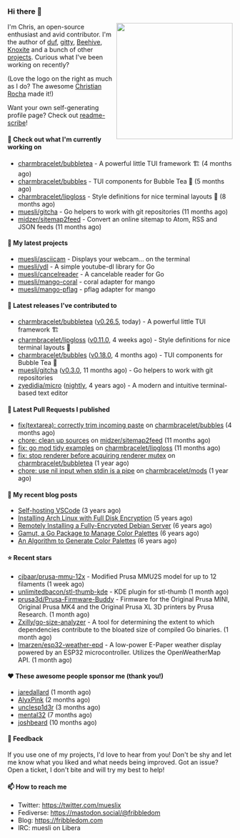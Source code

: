 ### Hi there 👋

<img align="right" src="https://raw.githubusercontent.com/muesli/muesli/master/assets/termenv.png" width="260">

I'm Chris, an open-source enthusiast and avid contributor. I'm the author of [duf](https://github.com/muesli/duf),
[gitty](https://github.com/muesli/gitty), [Beehive](https://github.com/muesli/beehive), [Knoxite](https://github.com/knoxite/knoxite)
 and a bunch of other [projects](https://fribbledom.com/projects/). Curious what I've been working on recently?

(Love the logo on the right as much as I do? The awesome [Christian Rocha](https://github.com/meowgorithm/) made it!)

Want your own self-generating profile page? Check out [readme-scribe](https://github.com/muesli/readme-scribe)!

#### 👷 Check out what I'm currently working on

- [charmbracelet/bubbletea](https://github.com/charmbracelet/bubbletea) - A powerful little TUI framework 🏗 (4 months ago)
- [charmbracelet/bubbles](https://github.com/charmbracelet/bubbles) - TUI components for Bubble Tea 🫧 (5 months ago)
- [charmbracelet/lipgloss](https://github.com/charmbracelet/lipgloss) - Style definitions for nice terminal layouts 👄 (8 months ago)
- [muesli/gitcha](https://github.com/muesli/gitcha) - Go helpers to work with git repositories (11 months ago)
- [midzer/sitemap2feed](https://github.com/midzer/sitemap2feed) - Convert an online sitemap to Atom, RSS and JSON feeds (11 months ago)

#### 🌱 My latest projects

- [muesli/asciicam](https://github.com/muesli/asciicam) - Displays your webcam... on the terminal
- [muesli/ydl](https://github.com/muesli/ydl) - A simple youtube-dl library for Go
- [muesli/cancelreader](https://github.com/muesli/cancelreader) - A cancelable reader for Go
- [muesli/mango-coral](https://github.com/muesli/mango-coral) - coral adapter for mango
- [muesli/mango-pflag](https://github.com/muesli/mango-pflag) - pflag adapter for mango

#### 🔭 Latest releases I've contributed to

- [charmbracelet/bubbletea](https://github.com/charmbracelet/bubbletea) ([v0.26.5](https://github.com/charmbracelet/bubbletea/releases/tag/v0.26.5), today) - A powerful little TUI framework 🏗
- [charmbracelet/lipgloss](https://github.com/charmbracelet/lipgloss) ([v0.11.0](https://github.com/charmbracelet/lipgloss/releases/tag/v0.11.0), 4 weeks ago) - Style definitions for nice terminal layouts 👄
- [charmbracelet/bubbles](https://github.com/charmbracelet/bubbles) ([v0.18.0](https://github.com/charmbracelet/bubbles/releases/tag/v0.18.0), 4 months ago) - TUI components for Bubble Tea 🫧
- [muesli/gitcha](https://github.com/muesli/gitcha) ([v0.3.0](https://github.com/muesli/gitcha/releases/tag/v0.3.0), 11 months ago) - Go helpers to work with git repositories
- [zyedidia/micro](https://github.com/zyedidia/micro) ([nightly](https://github.com/zyedidia/micro/releases/tag/nightly), 4 years ago) - A modern and intuitive terminal-based text editor

#### 🔨 Latest Pull Requests I published

- [fix(textarea): correctly trim incoming paste](https://github.com/charmbracelet/bubbles/pull/469) on [charmbracelet/bubbles](https://github.com/charmbracelet/bubbles) (4 months ago)
- [chore: clean up sources](https://github.com/midzer/sitemap2feed/pull/4) on [midzer/sitemap2feed](https://github.com/midzer/sitemap2feed) (11 months ago)
- [fix: go mod tidy examples](https://github.com/charmbracelet/lipgloss/pull/203) on [charmbracelet/lipgloss](https://github.com/charmbracelet/lipgloss) (11 months ago)
- [fix: stop renderer before acquiring renderer mutex](https://github.com/charmbracelet/bubbletea/pull/757) on [charmbracelet/bubbletea](https://github.com/charmbracelet/bubbletea) (1 year ago)
- [chore: use nil input when stdin is a pipe](https://github.com/charmbracelet/mods/pull/38) on [charmbracelet/mods](https://github.com/charmbracelet/mods) (1 year ago)

#### 📜 My recent blog posts

- [Self-hosting VSCode](https://fribbledom.com/posts/selfhosting-vscode/) (3 years ago)
- [Installing Arch Linux with Full Disk Encryption](https://fribbledom.com/posts/encrypted-arch-install/) (5 years ago)
- [Remotely Installing a Fully-Encrypted Debian Server](https://fribbledom.com/posts/encrypted-remote-debian-install/) (6 years ago)
- [Gamut, a Go Package to Manage Color Palettes](https://fribbledom.com/posts/gamut-package-to-handle-color-palettes/) (6 years ago)
- [An Algorithm to Generate Color Palettes](https://fribbledom.com/posts/an-algorithm-to-generate-color-palettes/) (6 years ago)

#### ⭐ Recent stars

- [cjbaar/prusa-mmu-12x](https://github.com/cjbaar/prusa-mmu-12x) - Modified Prusa MMU2S model for up to 12 filaments (1 week ago)
- [unlimitedbacon/stl-thumb-kde](https://github.com/unlimitedbacon/stl-thumb-kde) - KDE plugin for stl-thumb (1 month ago)
- [prusa3d/Prusa-Firmware-Buddy](https://github.com/prusa3d/Prusa-Firmware-Buddy) - Firmware for the Original Prusa MINI, Original Prusa MK4 and the Original Prusa XL 3D printers by Prusa Research.  (1 month ago)
- [Zxilly/go-size-analyzer](https://github.com/Zxilly/go-size-analyzer) - A tool for determining the extent to which dependencies contribute to the bloated size of compiled Go binaries. (1 month ago)
- [lmarzen/esp32-weather-epd](https://github.com/lmarzen/esp32-weather-epd) - A low-power E-Paper weather display powered by an ESP32 microcontroller. Utilizes the OpenWeatherMap API. (1 month ago)

#### ❤️ These awesome people sponsor me (thank you!)

- [jaredallard](https://github.com/jaredallard) (1 month ago)
- [AlyxPink](https://github.com/AlyxPink) (2 months ago)
- [unclesp1d3r](https://github.com/unclesp1d3r) (3 months ago)
- [mental32](https://github.com/mental32) (7 months ago)
- [joshbeard](https://github.com/joshbeard) (10 months ago)

#### 💬 Feedback

If you use one of my projects, I'd love to hear from you! Don't be shy and let me know what you liked
and what needs being improved. Got an issue? Open a ticket, I don't bite and will try my best to help!

#### 📫 How to reach me

- Twitter: https://twitter.com/mueslix
- Fediverse: https://mastodon.social/@fribbledom
- Blog: https://fribbledom.com
- IRC: muesli on Libera
